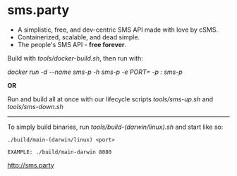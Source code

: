 # sms.party

- A simplistic, free, and dev-centric SMS API made with love by cSMS.
- Containerized, scalable, and dead simple.
- The people's SMS API - **free forever**.

Build with *tools/docker-build.sh*, then run with:

*docker run -d --name sms-p -h sms-p -e PORT=<port> -p <port>:<port> sms-p*

**OR**

Run and build all at once with our lifecycle scripts *tools/sms-up.sh* and *tools/sms-down.sh*

***

To simply build binaries, run *tools/build-(darwin/linux).sh* and start like so:

```
./build/main-(darwin/linux) <port>

EXAMPLE: ./build/main-darwin 8080
```

http://sms.party